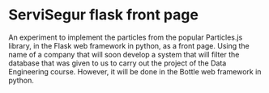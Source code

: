 # ServiSegur flask front page
An experiment to implement the particles from the popular Particles.js library, in the Flask web framework in python, as a front page. Using the name of a company that will soon develop a system that will filter the database that was given to us to carry out the project of the Data Engineering course. However, it will be done in the Bottle web framework in python.
